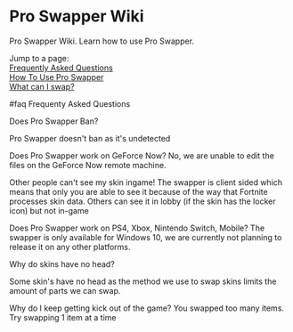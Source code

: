 # Pro Swapper Wiki
Pro Swapper Wiki. Learn how to use Pro Swapper. 


Jump to a page: <br>
[Frequently Asked Questions](#faq) <br>
[How To Use Pro Swapper](#howto) <br>
[What can I swap?](#swap) <br>




#faq
Frequenty Asked Questions

Does Pro Swapper Ban?

Pro Swapper doesn't ban as it's undetected

Does Pro Swapper work on GeForce Now?
No, we are unable to edit the files on the GeForce Now remote machine.

Other people can't see my skin ingame!
The swapper is client sided which means that only you are able to see it because of the way that Fortnite processes skin data. Others can see it in lobby (if the skin has the locker icon) but not in-game

Does Pro Swapper work on PS4, Xbox, Nintendo Switch, Mobile?
The swapper is only available for Windows 10, we are currently not planning to release it on any other platforms.

Why do skins have no head?

Some skin's have no head as the method we use to swap skins limits the amount of parts we can swap.

Why do I keep getting kick out of the game?
You swapped too many items. Try swapping 1 item at a time
